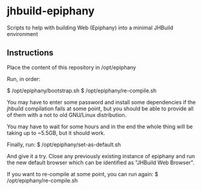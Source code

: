 jhbuild-epiphany
================

Scripts to help with building Web (Epiphany) into a minimal JHBuild environment

Instructions
------------

Place the content of this repository in /opt/epiphany

Run, in order:

$ /opt/epiphany/bootstrap.sh
$ /opt/epiphany/re-compile.sh

You may have to enter some password and install some dependencies if the
jhbuild compilation fails at some point, but you should be able to
provide all of them with a not to old GNU/Linux distribution.

You may have to wait for some hours and in the end the whole thing
will be taking up to ~5.5GB, but it should work.

Finally, run:
$ /opt/epiphany/set-as-default.sh

And give it a try. Close any previously existing instance of epiphany
and run the new default browser which can be identified as "JHBuild Web
Browser".

If you want to re-compile at some point, you can run again:
$ /opt/epiphany/re-compile.sh
